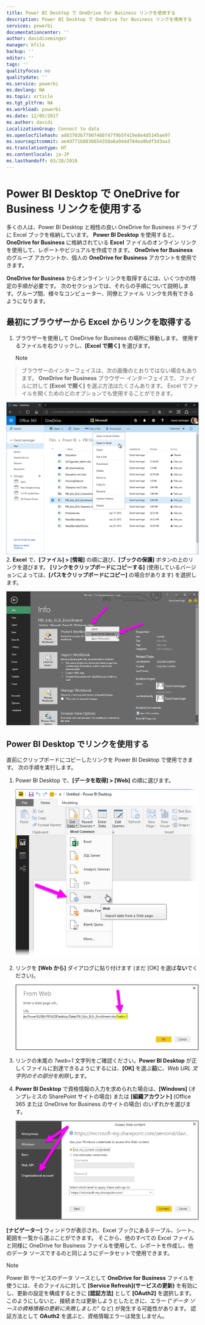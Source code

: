 ```yaml
---
title: Power BI Desktop で OneDrive for Business リンクを使用する
description: Power BI Desktop で OneDrive for Business リンクを使用する
services: powerbi
documentationcenter: ''
author: davidiseminger
manager: kfile
backup: ''
editor: ''
tags: ''
qualityfocus: no
qualitydate: ''
ms.service: powerbi
ms.devlang: NA
ms.topic: article
ms.tgt_pltfrm: NA
ms.workload: powerbi
ms.date: 12/05/2017
ms.author: davidi
LocalizationGroup: Connect to data
ms.openlocfilehash: ad83703b77907488f47f9b5f419e8e4d5145ae97
ms.sourcegitcommit: ae4d771b883b654358a6a94dd784ea9bdf3d3aa3
ms.translationtype: HT
ms.contentlocale: ja-JP
ms.lasthandoff: 03/28/2018
---
```

# <a name="use-onedrive-for-business-links-in-power-bi-desktop"></a>Power BI Desktop で OneDrive for Business リンクを使用する
多くの人は、Power BI Desktop と相性の良い OneDrive for Business ドライブに Excel ブックを格納しています。 **Power BI Desktop** を使用すると、**OneDrive for Business** に格納されている **Excel** ファイルのオンライン リンクを使用して、レポートやビジュアルを作成できます。 **OneDrive for Business** のグループ アカウントか、個人の **OneDrive for Business** アカウントを使用できます。

**OneDrive for Business** からオンライン リンクを取得するには、いくつかの特定の手順が必要です。 次のセクションでは、それらの手順について説明します。グループ間、様々なコンピューター、同僚とファイル リンクを共有できるようになります。

## <a name="get-a-link-from-excel-starting-in-the-browser"></a>最初にブラウザーから Excel からリンクを取得する
1. ブラウザーを使用して OneDrive for Business の場所に移動します。 使用するファイルを右クリックし、**[Excel で開く]** を選びます。
   
   > [!NOTE]
> ブラウザーのインターフェイスは、次の画像のとおりではない場合もあります。 **OneDrive for Business** ブラウザー インターフェイスで、ファイルに対して **[Excel で開く]** を選ぶ方法はたくさんあります。 Excel でファイルを開くためのどのオプションでも使用することができます。
   > 
   > 
   
   ![](media/desktop-use-onedrive-business-links/odb-links_02.png)
2. **Excel** で、**[ファイル] > [情報]** の順に選び、**[ブックの保護]** ボタンの上のリンクを選びます。 **[リンクをクリップボードにコピーする]** (使用しているバージョンによっては、**[パスをクリップボードにコピー]** の場合があります) を選択します。
   
   ![](media/desktop-use-onedrive-business-links/odb-links_03.png)

## <a name="use-the-link-in-power-bi-desktop"></a>Power BI Desktop でリンクを使用する
直前にクリップボードにコピーしたリンクを Power BI Desktop で使用できます。 次の手順を実行します。

1. Power BI Desktop で、**[データを取得] > [Web]** の順に選びます。
   
   ![](media/desktop-use-onedrive-business-links/odb-links_04.png)
2. リンクを **[Web から]** ダイアログに貼り付けます (まだ [OK] を選ば**ない**でください)。
   
    ![](media/desktop-use-onedrive-business-links/odb-links_05.png)
3. リンクの末尾の *?web=1* 文字列をご確認ください。**Power BI Desktop** が正しくファイルに到達できるようにするには、**[OK]** を選ぶ**前**に、*Web URL 文字列のその部分を削除*します。
4. **Power BI Desktop** で資格情報の入力を求められた場合は、**[Windows]** (オンプレミスの SharePoint サイトの場合) または **[組織アカウント]** (Office 365 または OneDrive for Business のサイトの場合) のいずれかを選びます。
   
   ![](media/desktop-use-onedrive-business-links/odb-links_06.png)

**[ナビゲーター]** ウィンドウが表示され、Excel ブックにあるテーブル、シート、範囲を一覧から選ぶことができます。 そこから、他のすべての Excel ファイルと同様に OneDrive for Business ファイルを使用して、レポートを作成し、他のデータ ソースでするのと同じようにデータセットで使用できます。

> [!NOTE]
> Power BI サービスのデータ ソースとして **OneDrive for Business** ファイルを使うには、そのファイルに対して **[Service Refresh]\(サービスの更新\)** を有効にし、更新の設定を構成するときに **[認証方法]** として **[OAuth2]** を選択します。 このようにしないと、接続または更新しようとしたときに、エラー ("*データ ソースの資格情報の更新に失敗しました*" など) が発生する可能性があります。 認証方法として **OAuth2** を選ぶと、資格情報エラーは発生しません。
> 
> 

